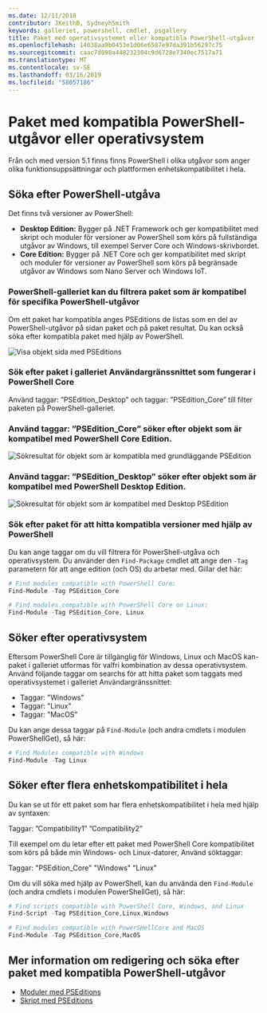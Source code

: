 ```yaml
---
ms.date: 12/11/2018
contributor: JKeithB, SydneyhSmith
keywords: galleriet, powershell, cmdlet, psgallery
title: Paket med operativsystemet eller kompatibla PowerShell-utgåvor
ms.openlocfilehash: 14038aa9b0453e1d06e6587e97da391b56297c75
ms.sourcegitcommit: caac7d098a448232304c9d6728e7340ec7517a71
ms.translationtype: MT
ms.contentlocale: sv-SE
ms.lasthandoff: 03/16/2019
ms.locfileid: "58057186"
---
```

# <a name="packages-with-compatible-powershell-editions-or-operating-systems"></a>Paket med kompatibla PowerShell-utgåvor eller operativsystem

Från och med version 5.1 finns finns PowerShell i olika utgåvor som anger olika funktionsuppsättningar och plattformen enhetskompatibilitet i hela.

## <a name="searching-by-powershell-edition"></a>Söka efter PowerShell-utgåva

Det finns två versioner av PowerShell:
- **Desktop Edition:** Bygger på .NET Framework och ger kompatibilitet med skript och moduler för versioner av PowerShell som körs på fullständiga utgåvor av Windows, till exempel Server Core och Windows-skrivbordet.
- **Core Edition:** Bygger på .NET Core och ger kompatibilitet med skript och moduler för versioner av PowerShell som körs på begränsade utgåvor av Windows som Nano Server och Windows IoT.

### <a name="powershell-gallery-allows-you-to-filter-packages-compatible-for-specific-powershell-editions"></a>PowerShell-galleriet kan du filtrera paket som är kompatibel för specifika PowerShell-utgåvor

Om ett paket har kompatibla anges PSEditions de listas som en del av PowerShell-utgåvor på sidan paket och på paket resultat.
Du kan också söka efter kompatibla paket med hjälp av PowerShell.

![Visa objekt sida med PSEditions](../../Images/packagedisplaypagewithpseditions.PNG)

### <a name="search-for-packages-in-the-gallery-ui-that-work-on-powershell-core"></a>Sök efter paket i galleriet Användargränssnittet som fungerar i PowerShell Core

Använd taggar: ”PSEdition_Desktop” och taggar: ”PSEdition_Core” till filter paketen på PowerShell-galleriet.

### <a name="use-tagspseditioncore-to-search-items-compatible-with-powershell-core-edition"></a>Använd taggar: ”PSEdition_Core” söker efter objekt som är kompatibel med PowerShell Core Edition.

![Sökresultat för objekt som är kompatibla med grundläggande PSEdition](../../Images/searchresultswithpseditions.PNG)

### <a name="use-tagspseditiondesktop-to-search-items-compatible-with-powershell-desktop-edition"></a>Använd taggar: ”PSEdition_Desktop” söker efter objekt som är kompatibel med PowerShell Desktop Edition.

![Sökresultat för objekt som är kompatibel med Desktop PSEdition](../../Images/searchresultswithpseditionsdesktop.PNG)

### <a name="search-for-packages-to-find-compatible-editions-using-powershell"></a>Sök efter paket för att hitta kompatibla versioner med hjälp av PowerShell
Du kan ange taggar om du vill filtrera för PowerShell-utgåva och operativsystem.
Du använder den `Find-Package` cmdlet att ange den `-Tag` parametern för att ange edition (och OS) du arbetar med.
Gillar det här:

```powershell
# Find modules compatible with PowerShell Core:
Find-Module -Tag PSEdition_Core

# Find modules compatible with PowerShell Core on Linux:
Find-Module -Tag PSEdition_Core, Linux
```

## <a name="searching-by-operating-system"></a>Söker efter operativsystem

Eftersom PowerShell Core är tillgänglig för Windows, Linux och MacOS kan-paket i galleriet utformas för valfri kombination av dessa operativsystem. Använd följande taggar om searchs för att hitta paket som taggats med operativsystemet i galleriet Användargränssnittet:

- Taggar: "Windows"
- Taggar: "Linux"
- Taggar: "MacOS"

Du kan ange dessa taggar på `Find-Module` (och andra cmdlets i modulen PowerShellGet), så här:

```powershell
# Find Modules compatible with Windows
Find-Module -Tag Linux
```

## <a name="searching-for-multiple-compatibilities"></a>Söker efter flera enhetskompatibilitet i hela

Du kan se ut för ett paket som har flera enhetskompatibilitet i hela med hjälp av syntaxen:

Taggar: ”Compatibility1” ”Compatibility2”

Till exempel om du letar efter ett paket med PowerShell Core kompatibilitet som körs på både min Windows- och Linux-datorer, Använd söktaggar:

Taggar: "PSEdition_Core" "Windows" "Linux"

Om du vill söka med hjälp av PowerShell, kan du använda den `Find-Module` (och andra cmdlets i modulen PowerShellGet), så här:

```powershell
# Find scripts compatible with PowerShell Core, Windows, and Linux
Find-Script -Tag PSEdition_Core,Linux,Windows

# Find modules compatible with PowerSHellCore and MacOS
Find-Module -Tag PSEdition_Core,MacOS
```

## <a name="more-details-on-authoring-and-finding-the-packages-with-compatible-powershell-editions"></a>Mer information om redigering och söka efter paket med kompatibla PowerShell-utgåvor

- [Moduler med PSEditions](../../concepts/module-psedition-support.md)
- [Skript med PSEditions](../../concepts/script-psedition-support.md)
